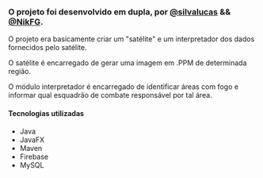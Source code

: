 <h3>O projeto foi desenvolvido em dupla, por <a href="https://github.com/silvalucas">@silvalucas</a> && <a href="https://github.com/NikFG">@NikFG</a>.</h3>

<p>O projeto era basicamente criar um "satélite" e um interpretador dos dados fornecidos pelo satélite. </p>

<p>O satélite é encarregado de gerar uma imagem em .PPM de determinada região.</p>

<p>O módulo interpretador é encarregado de identificar áreas com fogo e informar qual esquadrão de combate responsável por tal área.</p>

<h4>Tecnologias utilizadas</h4>

<ul>
  <li>Java</li>
  <li>JavaFX</li>
  <li>Maven</li>
  <li>Firebase</li>
  <li>MySQL</li>
</ul>
